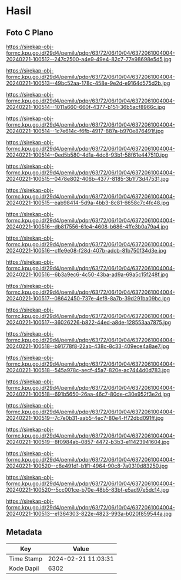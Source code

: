 # Hasil

## Foto C Plano

https://sirekap-obj-formc.kpu.go.id/29d4/pemilu/pdpr/63/72/06/10/04/6372061004004-20240221-100512--247c2500-a4e9-49e4-82c7-77e98698e5d5.jpg

https://sirekap-obj-formc.kpu.go.id/29d4/pemilu/pdpr/63/72/06/10/04/6372061004004-20240221-100513--49bc52aa-178c-458e-9e2d-e9164d575d2b.jpg

https://sirekap-obj-formc.kpu.go.id/29d4/pemilu/pdpr/63/72/06/10/04/6372061004004-20240221-100514--1011a660-660f-4377-b151-36b5acf8966c.jpg

https://sirekap-obj-formc.kpu.go.id/29d4/pemilu/pdpr/63/72/06/10/04/6372061004004-20240221-100514--1c7e614c-f6fb-4917-887a-b970e876491f.jpg

https://sirekap-obj-formc.kpu.go.id/29d4/pemilu/pdpr/63/72/06/10/04/6372061004004-20240221-100514--0ed5b580-4d1a-4dc8-93b1-58f61e447510.jpg

https://sirekap-obj-formc.kpu.go.id/29d4/pemilu/pdpr/63/72/06/10/04/6372061004004-20240221-100515--0478e802-406b-4377-8185-3b1f73d47531.jpg

https://sirekap-obj-formc.kpu.go.id/29d4/pemilu/pdpr/63/72/06/10/04/6372061004004-20240221-100515--eab98414-5d9a-4bb3-8c81-6658c7c4fc48.jpg

https://sirekap-obj-formc.kpu.go.id/29d4/pemilu/pdpr/63/72/06/10/04/6372061004004-20240221-100516--db817556-61e4-4608-b686-4ffe3b0a79a4.jpg

https://sirekap-obj-formc.kpu.go.id/29d4/pemilu/pdpr/63/72/06/10/04/6372061004004-20240221-100516--cffe9e08-f28d-407b-adcb-81b750f34d3e.jpg

https://sirekap-obj-formc.kpu.go.id/29d4/pemilu/pdpr/63/72/06/10/04/6372061004004-20240221-100516--6b3a9ec6-4c50-43ba-ad9a-69a5c15f248f.jpg

https://sirekap-obj-formc.kpu.go.id/29d4/pemilu/pdpr/63/72/06/10/04/6372061004004-20240221-100517--08642450-737e-4ef8-8a7b-39d291ba09bc.jpg

https://sirekap-obj-formc.kpu.go.id/29d4/pemilu/pdpr/63/72/06/10/04/6372061004004-20240221-100517--36026226-b822-44ed-a8de-128553aa7875.jpg

https://sirekap-obj-formc.kpu.go.id/29d4/pemilu/pdpr/63/72/06/10/04/6372061004004-20240221-100518--b91778f8-22ab-438c-8c33-409ece4a8ae7.jpg

https://sirekap-obj-formc.kpu.go.id/29d4/pemilu/pdpr/63/72/06/10/04/6372061004004-20240221-100518--545a978c-aecf-45a7-820e-ac7444d0d783.jpg

https://sirekap-obj-formc.kpu.go.id/29d4/pemilu/pdpr/63/72/06/10/04/6372061004004-20240221-100518--691b5650-26aa-46c7-80de-c30e952f3e2d.jpg

https://sirekap-obj-formc.kpu.go.id/29d4/pemilu/pdpr/63/72/06/10/04/6372061004004-20240221-100519--7c7e0b31-aab5-4ec7-80e4-ff72dbd091ff.jpg

https://sirekap-obj-formc.kpu.go.id/29d4/pemilu/pdpr/63/72/06/10/04/6372061004004-20240221-100519--8f0984ab-0857-4472-b3b3-e11423941604.jpg

https://sirekap-obj-formc.kpu.go.id/29d4/pemilu/pdpr/63/72/06/10/04/6372061004004-20240221-100520--c8e491d1-b1f1-4964-90c8-7a0310d83250.jpg

https://sirekap-obj-formc.kpu.go.id/29d4/pemilu/pdpr/63/72/06/10/04/6372061004004-20240221-100520--5cc001ce-b70e-48b5-83bf-e5ad97e5dc14.jpg

https://sirekap-obj-formc.kpu.go.id/29d4/pemilu/pdpr/63/72/06/10/04/6372061004004-20240221-100513--e1364303-822e-4823-993a-b020f859544a.jpg


## Metadata

| Key        | Value               |
| ---------- | ------------------- |
| Time Stamp | 2024-02-21 11:03:31 |
| Kode Dapil | 6302                |




